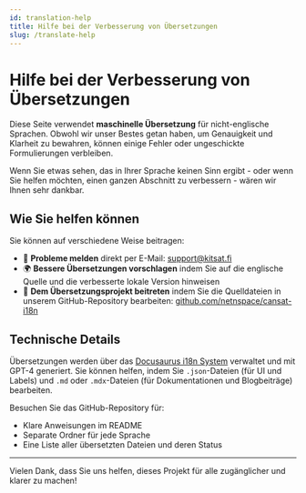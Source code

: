 ```yaml
---
id: translation-help
title: Hilfe bei der Verbesserung von Übersetzungen
slug: /translate-help
---
```


# Hilfe bei der Verbesserung von Übersetzungen

Diese Seite verwendet **maschinelle Übersetzung** für nicht-englische Sprachen. Obwohl wir unser Bestes getan haben, um Genauigkeit und Klarheit zu bewahren, können einige Fehler oder ungeschickte Formulierungen verbleiben.

Wenn Sie etwas sehen, das in Ihrer Sprache keinen Sinn ergibt - oder wenn Sie helfen möchten, einen ganzen Abschnitt zu verbessern - wären wir Ihnen sehr dankbar.

## Wie Sie helfen können

Sie können auf verschiedene Weise beitragen:

- 📝 **Probleme melden** direkt per E-Mail: [support@kitsat.fi](mailto:support@kitsat.fi)
- 🌍 **Bessere Übersetzungen vorschlagen** indem Sie auf die englische Quelle und die verbesserte lokale Version hinweisen
- 🔧 **Dem Übersetzungsprojekt beitreten** indem Sie die Quelldateien in unserem GitHub-Repository bearbeiten:
[github.com/netnspace/cansat-i18n](https://github.com/netnspace/cansat-i18n)

## Technische Details

Übersetzungen werden über das [Docusaurus i18n System](https://docusaurus.io/docs/i18n/introduction) verwaltet und mit GPT-4 generiert. Sie können helfen, indem Sie `.json`-Dateien (für UI und Labels) und `.md` oder `.mdx`-Dateien (für Dokumentationen und Blogbeiträge) bearbeiten.

Besuchen Sie das GitHub-Repository für:
- Klare Anweisungen im README
- Separate Ordner für jede Sprache
- Eine Liste aller übersetzten Dateien und deren Status

---

Vielen Dank, dass Sie uns helfen, dieses Projekt für alle zugänglicher und klarer zu machen!